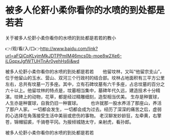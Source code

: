 # 被多人伦姧小柔你看你的水喷的到处都是若若
关于被多人伦姧小柔你看你的水喷的到处都是若若的教小

👉/观/看/入/口👉http://www.baidu.com/link?url=aFQjCpKLyjmMkJDTPPmIM46mcs0b-moe8w2Xe6-iLGqpxJgfWTUHTnAr0yehHs6i&wd

被多人伦姧小柔你看你的水喷的到处都是若若　　他留坟林，又叫“他留宗支山”，位于他留山的玉水、营山、双河三个行政村的结合部。坟林占地面积有三平方公里左右，总共有坟墓一万多座。其中，立有石碑坟墓有六千多座，占总坟墓的百分之六十以上。他留坟林的特点是，坟墓相当集中，墓碑年代久远，建造技术十分精湛。坟碑上的动物，花草，都是经过精雕细刻，造型相当优美。
生存是种寰球，人生亦是种寰球，自我仍旧一种寰球。
　　也许就那一股水养活了那座山，养活了那户人家。
一切都会发生，一切都会成为过去。经历了深深的痛苦之后，虚弱的心选择在角落接受生活中美丽或悲伤的事物。
老汉聊发妙龄狂，左牵黄，右擎苍，锦帽貂裘，千骑卷平冈。为报倾城随太守，亲射虎，看孙郎。

被多人伦姧小柔你看你的水喷的到处都是若若
